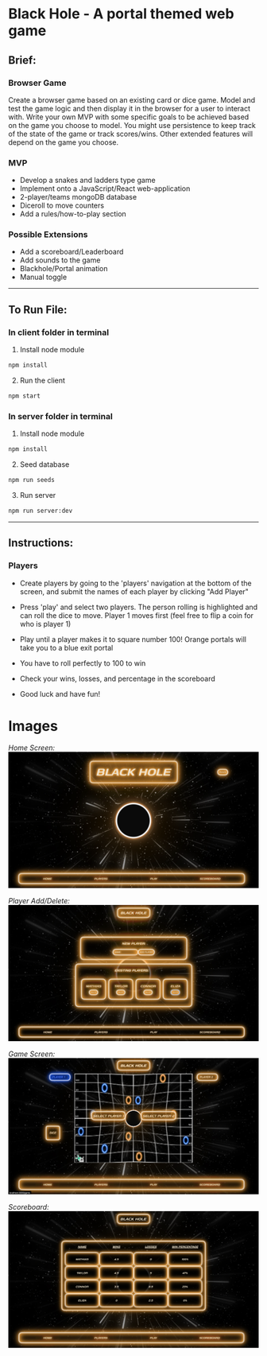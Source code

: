 # Black Hole - A portal themed web game

## Brief:

### Browser Game
Create a browser game based on an existing card or dice game. Model and test the game logic and then display it in the browser for a user to interact with.
Write your own MVP with some specific goals to be achieved based on the game you choose to model.
You might use persistence to keep track of the state of the game or track scores/wins. Other extended features will depend on the game you choose.


### MVP
* Develop a snakes and ladders type game
* Implement onto a JavaScript/React web-application
* 2-player/teams mongoDB database
* Diceroll to move counters
* Add a rules/how-to-play section

### Possible Extensions
* Add a scoreboard/Leaderboard
* Add sounds to the game
* Blackhole/Portal animation
* Manual toggle

***
## To Run File:
### In client folder in terminal
1. Install node module 
```sh
npm install
```
2. Run the client
```sh
npm start
```

### In server folder in terminal

1. Install node module
```sh
npm install
```
2. Seed database
```sh
npm run seeds
```
3. Run server
```sh
npm run server:dev
```

***
## Instructions:
### Players
* Create players by going to the 'players' navigation at the bottom of the screen, and submit the names of each player by clicking "Add Player"

* Press 'play' and select two players. The person rolling is highlighted and can roll the dice to move. Player 1 moves first (feel free to flip a coin for who is player 1)

* Play until a player makes it to square number 100! Orange portals will take you to a blue exit portal

* You have to roll perfectly to 100 to win

* Check your wins, losses, and percentage in the scoreboard

* Good luck and have fun!

# Images
_Home Screen:_
![homepage](/pics/homepage.png)

_Player Add/Delete:_
![playerpage](/pics/players.png)

_Game Screen:_
![gamepage](/pics/game.png)

_Scoreboard:_
![scoreboard](/pics/scoreboard.png)